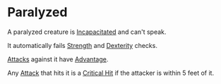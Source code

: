 # Paralyzed

A paralyzed creature is [Incapacitated](Incapacitated.md) and can't speak.

It automatically fails [Strength](../../Player%20Characters/Abilities/Strength.md) and [Dexterity](../../Player%20Characters/Abilities/Dexterity.md) checks.

[Attacks](../Combat/Attack.md) against it have [Advantage](../Die%20Rolling%20Mechanics/Advantage.md).

Any [Attack](../Combat/Attack.md) that hits it is a [Critical Hit](../Die%20Rolling%20Mechanics/Critical%20Hit.md) if the attacker is within 5 feet of it.
